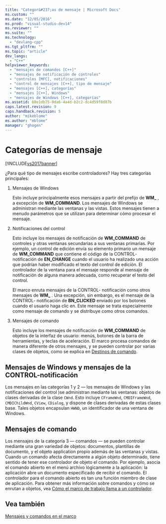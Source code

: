 ```yaml
---
title: "Categor&#237;as de mensaje | Microsoft Docs"
ms.custom: ""
ms.date: "12/05/2016"
ms.prod: "visual-studio-dev14"
ms.reviewer: ""
ms.suite: ""
ms.technology: 
  - "devlang-cpp"
ms.tgt_pltfrm: ""
ms.topic: "article"
dev_langs: 
  - "C++"
helpviewer_keywords: 
  - "mensajes de comandos [C++]"
  - "mensajes de notificación de controles"
  - "controles [MFC], notificaciones"
  - "control de mensajes [C++], tipo de mensaje"
  - "mensajes [C++], categorías"
  - "mensajes [C++], Windows"
  - "mensajes de Windows [C++], categorías"
ms.assetid: 68e1db75-9da6-4a4d-b2c2-dc4d59f8d87b
caps.latest.revision: 9
caps.handback.revision: 5
author: "mikeblome"
ms.author: "mblome"
manager: "ghogen"
---
```

# Categor&#237;as de mensaje
[!INCLUDE[vs2017banner](../assembler/inline/includes/vs2017banner.md)]

¿Para qué tipo de mensajes escribe controladores?  Hay tres categorías principales:  
  
1.  Mensajes de Windows  
  
     Esto incluye principalmente esos mensajes a partir del prefijo de **WM\_** , a excepción de **WM\_COMMAND**.  Los mensajes de Windows se administran mediante las ventanas y las vistas.  Estos mensajes tienen a menudo parámetros que se utilizan para determinar cómo procesar el mensaje.  
  
2.  Notificaciones del control  
  
     Esto incluye los mensajes de notificación de **WM\_COMMAND** de controles y otras ventanas secundarias a sus ventanas primarias.  Por ejemplo, un control de edición envía su elemento primario un mensaje de **WM\_COMMAND** que contiene el código de la CONTROL\- notificación de **EN\_CHANGE** cuando el usuario ha realizado una acción que podrían haber modificado el texto del control de edición.  El controlador de la ventana para el mensaje responde al mensaje de notificación de alguna manera adecuada, como recuperar el texto del control.  
  
     El marco enruta mensajes de la CONTROL\- notificación como otros mensajes de **WM\_** .  Una excepción, sin embargo, es el mensaje de la CONTROL\- notificación de **BN\_CLICKED** enviado por los botones cuando el usuario haga clic en.  Este mensaje se trata especialmente como mensaje de comando y se distribuye como otros comandos.  
  
3.  Mensajes de comando  
  
     Esto incluye los mensajes de notificación de **WM\_COMMAND** de objetos de la interfaz de usuario: menús, botones de la barra de herramientas, y teclas de aceleración.  El marco procesa comandos de manera diferente de otros mensajes, y se pueden controlar por varias clases de objetos, como se explica en [Destinos de comando](../mfc/command-targets.md).  
  
##  <a name="_core_windows_messages_and_control.2d.notification_messages"></a> Mensajes de Windows y mensajes de la CONTROL\-notificación  
 Los mensajes en las categorías 1 y 2 — los mensajes de Windows y las notificaciones del control \)se administran mediante las ventanas: objetos de clases derivadas de la clase `CWnd`.  Esto incluye `CFrameWnd`, `CMDIFrameWnd`, `CMDIChildWnd`, `CView`, `CDialog`, y dispone de clases derivadas de estas clases base.  Tales objetos encapsulan `HWND`, un identificador de una ventana de Windows.  
  
##  <a name="_core_command_messages"></a> Mensajes de comando  
 Los mensajes de la categoría 3 — comandos — se pueden controlar mediante una gran variedad de objetos: documentos, plantillas de documento, y el objeto application propio además de las ventanas y vistas.  Cuando un comando afecta directamente a algún objeto determinado, tiene sentido de tener ese controlador de objeto el comando.  Por ejemplo, asocia el comando abierto en el menú archivo lógicamente a la aplicación: la aplicación abre un documento especificado de recibir el comando.  El controlador para el comando abierto es tan una función miembro de clase de aplicación.  Para obtener más información sobre comandos y cómo se enrutan a objetos, vea [Cómo el marco de trabajo llama a un controlador](../mfc/how-the-framework-calls-a-handler.md).  
  
## Vea también  
 [Mensajes y comandos en el marco](../mfc/messages-and-commands-in-the-framework.md)